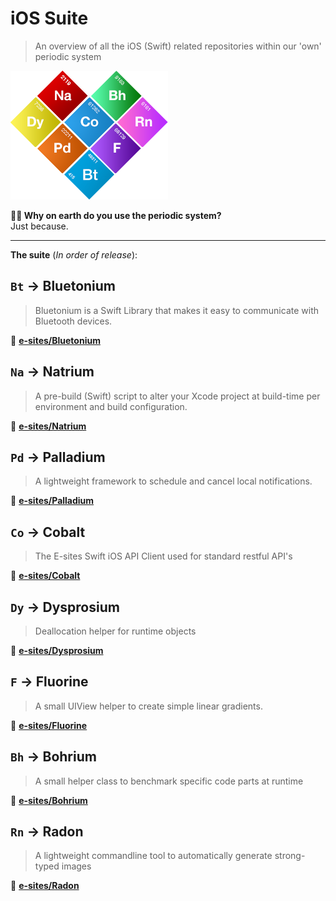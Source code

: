 # iOS Suite

> An overview of all the iOS (Swift) related repositories within our 'own' periodic system


![Period system](Assets/system.png?002)


**🤷‍♂️ Why on earth do you use the periodic system?**   
Just because.

----

**The suite** (_In order of release_):

## `Bt` → Bluetonium 
> Bluetonium is a Swift Library that makes it easy to communicate with Bluetooth devices.

🔗 **[e-sites/Bluetonium](https://github.com/e-sites/Bluetonium)**

## `Na` → Natrium 
> A pre-build (Swift) script to alter your Xcode project at build-time per environment and build configuration.

🔗 **[e-sites/Natrium](https://github.com/e-sites/Natrium)**


## `Pd` → Palladium
> A lightweight framework to schedule and cancel local notifications.

🔗 **[e-sites/Palladium](https://github.com/e-sites/Palladium)**


## `Co` → Cobalt
> The E-sites Swift iOS API Client used for standard restful API's

🔗 **[e-sites/Cobalt](https://github.com/e-sites/Cobalt)**


## `Dy` → Dysprosium
> Deallocation helper for runtime objects

🔗 **[e-sites/Dysprosium](https://github.com/e-sites/Dysprosium)**


## `F` → Fluorine
> A small UIView helper to create simple linear gradients.

🔗 **[e-sites/Fluorine](https://github.com/e-sites/Fluorine)**


## `Bh` → Bohrium
> A small helper class to benchmark specific code parts at runtime

🔗 **[e-sites/Bohrium](https://github.com/e-sites/Bohrium)**


## `Rn` → Radon
> A lightweight commandline tool to automatically generate strong-typed images

🔗 **[e-sites/Radon](https://github.com/e-sites/Radon)**